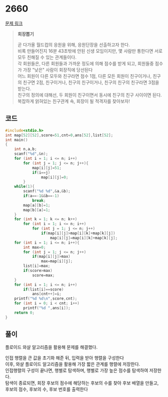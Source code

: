 # 2660

[문제 링크](https://www.acmicpc.net/problem/2660)

> __회장뽑기__
>
> 곧 다가올 월드컵의 응원을 위해, 응원단장을 선출하고자 한다.  
> 비록 만들어진지 16분 43초밖에 안된 신생 모임이지만, 몇 사람만 통한다면 서로 모두 친해질 수 있는 관계들이다.  
> 각 회원들은, 다른 회원들과 가까운 정도에 의해 점수를 받게 되고, 회원들중 점수가 가장 "낮은" 사람이 회장직에 당선된다  
> 어느 회원이 다른 모두와 친구라면 점수 1점, 다른 모든 회원이 친구이거나, 친구의 친구면 2점, 친구이거나, 친구의 친구이거나, 친구의 친구의 친구라면 3점을 받는다.  
> 친구의 정의에 대해선, 두 회원이 친구이면서 동시에 친구의 친구 사이이면 된다.  
> 복잡하게 얽혀있는 친구관계 속, 회장이 될 적격자를 찾아보자!  

## 코드

```c
#include<stdio.h>
int map[52][52],score=51,cnt=0,ans[52],list[52];
int main()
{
    int n,a,b;
    scanf("%d",&n);
    for (int i = 1; i <= n; i++)
        for (int j = 1; j <= n; j++){
            map[i][j]=51;
            if(i==j)
                map[i][j]=0;
        }   
    while(1){
        scanf("%d %d",&a,&b);
        if(a==-1&&b==-1)
            break;
        map[a][b]=1;
        map[b][a]=1;
    }
    for (int k = 1; k <= n; k++)
        for (int i = 1; i <= n; i++)
            for (int j = 1; j <= n; j++)
                if(map[i][j]>map[i][k]+map[k][j])
                    map[i][j]=map[i][k]+map[k][j];
    for (int i = 1; i <= n; i++){
        int max=0;
        for (int j = 1; j <= n; j++)
            if(map[i][j]>max)
                max=map[i][j];
        list[i]=max;
        if(score>max)
            score=max;
    }
    for (int i = 1; i <= n; i++)
        if(list[i]==score)
            ans[cnt++]=i;
    printf("%d %d\n",score,cnt);
    for (int i = 0; i < cnt; i++)
        printf("%d ",ans[i]);
    return 0;
}
```

## 풀이

플로이드 와샬 알고리즘을 활용해 문제를 해결했다.

인접 행렬을 큰 값을 초기화 해준 뒤, 입력을 받아 행렬을 구성한다  
이후, 와샬 플로이드 알고리즘을 활용해 가장 짧은 관계를 행렬에 저장한다.  
인접행렬의 구성이 끝나면, 행별로 탐색하며, 행별로 가장 높은 점수를 탐색하여 저장한다.  
탐색이 종료되면, 회장 후보의 점수에 해당하는 후보의 수를 찾아 후보 배열을 만들고, 후보의 점수, 후보의 수, 후보 번호를 출력한다  
